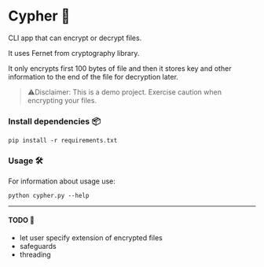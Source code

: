 # Cypher 🔐
CLI app that can encrypt or decrypt files.

It uses Fernet from cryptography library.

It only encrypts first 100 bytes of file and then it stores key and other information to the end of the file for decryption later.

>⚠️Disclaimer: This is a demo project. Exercise caution when encrypting your files.

### Install dependencies 📦
```
pip install -r requirements.txt
```

### Usage 🛠️
For information about usage use:
```
python cypher.py --help
```

---

#### TODO 📝
- let user specify extension of encrypted files
- safeguards
- threading
